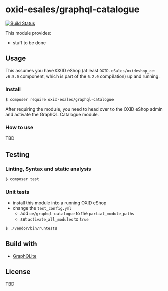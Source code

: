 # oxid-esales/graphql-catalogue

[![Build Status](https://travis-ci.com/OXID-eSales/graphql-catalogue-module.svg?token=zzAxEw7xZ3Tyg3ueXC3g&branch=master)](https://travis-ci.com/OXID-eSales/graphql-catalogue-module)

This module provides:
- stuff to be done

## Usage

This assumes you have OXID eShop (at least `OXID-eSales/oxideshop_ce: v6.5.0` component, which is part of the `6.2.0` compilation) up and running.

### Install

```bash
$ composer require oxid-esales/graphql-catalogue
```

After requiring the module, you need to head over to the OXID eShop admin and
activate the GraphQL Catalogue module.

### How to use

TBD

## Testing

### Linting, Syntax and static analysis

```bash
$ composer test
```

### Unit tests

- install this module into a running OXID eShop
- change the `test_config.yml`
  - add `oe/graphql-catalogue` to the `partial_module_paths`
  - set `activate_all_modules` to `true`

```bash
$ ./vendor/bin/runtests
```

## Build with

- [GraphQLite](https://graphqlite.thecodingmachine.io/)

## License

TBD
